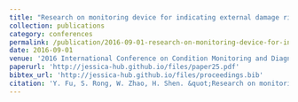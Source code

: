 ```yaml
---
title: "Research on monitoring device for indicating external damage risk of overhead line based on image recognition technology with binocular vision cameras"
collection: publications
category: conferences
permalink: /publication/2016-09-01-research-on-monitoring-device-for-indicating-external-damage-risk-of-overhead-line-based-on-image-recognition-technology-with-binocular-vision-cameras
date: 2016-09-01
venue: '2016 International Conference on Condition Monitoring and Diagnosis (CMD)'
paperurl: 'http://jessica-hub.github.io/files/paper25.pdf'
bibtex_url: 'http://jessica-hub.github.io/files/proceedings.bib'
citation: 'Y. Fu, S. Rong, W. Zhao, H. Shen. &quot;Research on monitoring device for indicating external damage risk of overhead line based on image recognition technology with binocular vision cameras.&quot; <i>2016 International Conference on Condition Monitoring and Diagnosis (CMD)</i>, pp. 156–159, 2016.'
---
```


